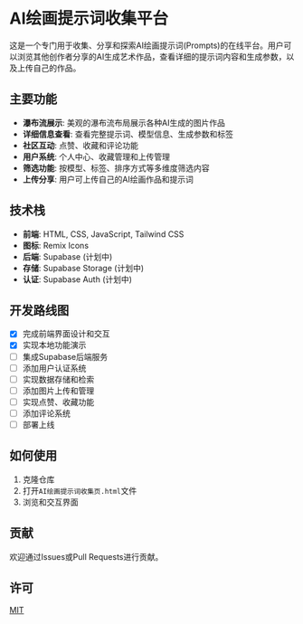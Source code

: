 # AI绘画提示词收集平台

这是一个专门用于收集、分享和探索AI绘画提示词(Prompts)的在线平台。用户可以浏览其他创作者分享的AI生成艺术作品，查看详细的提示词内容和生成参数，以及上传自己的作品。

## 主要功能

- **瀑布流展示**: 美观的瀑布流布局展示各种AI生成的图片作品
- **详细信息查看**: 查看完整提示词、模型信息、生成参数和标签
- **社区互动**: 点赞、收藏和评论功能
- **用户系统**: 个人中心、收藏管理和上传管理
- **筛选功能**: 按模型、标签、排序方式等多维度筛选内容
- **上传分享**: 用户可上传自己的AI绘画作品和提示词

## 技术栈

- **前端**: HTML, CSS, JavaScript, Tailwind CSS
- **图标**: Remix Icons
- **后端**: Supabase (计划中)
- **存储**: Supabase Storage (计划中)
- **认证**: Supabase Auth (计划中)

## 开发路线图

- [x] 完成前端界面设计和交互
- [x] 实现本地功能演示
- [ ] 集成Supabase后端服务
- [ ] 添加用户认证系统
- [ ] 实现数据存储和检索
- [ ] 添加图片上传和管理
- [ ] 实现点赞、收藏功能
- [ ] 添加评论系统
- [ ] 部署上线

## 如何使用

1. 克隆仓库
2. 打开`AI绘画提示词收集页.html`文件
3. 浏览和交互界面

## 贡献

欢迎通过Issues或Pull Requests进行贡献。

## 许可

[MIT](LICENSE) 